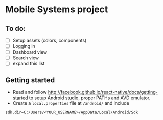 # Mobile Systems project

## To do:
- [ ] Setup assets (colors, components)
- [ ] Logging in
- [ ] Dashboard view
- [ ] Search view
- [ ] expand this list

## Getting started

- Read and follow http://facebook.github.io/react-native/docs/getting-started to setup Android studio, proper PATHs and AVD emulator.
- Create a `local.properties` file at `/android/` and include

```
sdk.dir=C:/Users/<YOUR_USERNAME>/AppData/Local/Android/Sdk
```
